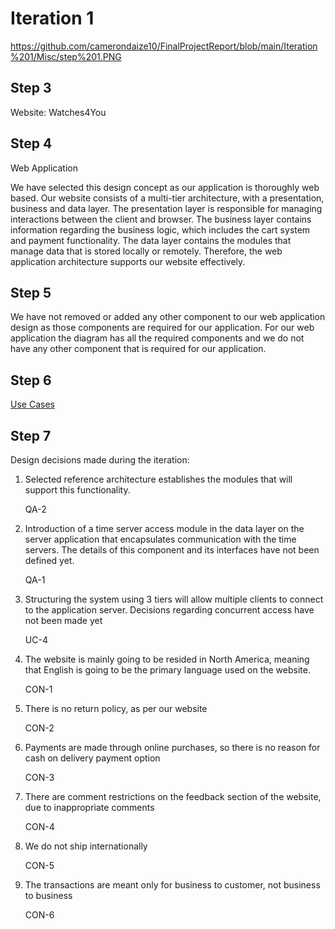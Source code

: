 # Iteration 1

https://github.com/camerondaize10/FinalProjectReport/blob/main/Iteration%201/Misc/step%201.PNG

## Step 3

Website: Watches4You

## Step 4

Web Application

We have selected this design concept as our application is thoroughly web based. Our website consists of a multi-tier architecture, with a presentation, business and data layer. The presentation layer is responsible for managing interactions between the client and browser. The business layer contains information regarding the business logic, which includes the cart system and payment functionality. The data layer contains the modules that manage data that is stored locally or remotely. Therefore, the web application architecture supports our website effectively. 

## Step 5

We have not removed or added any other component to our web application design as those components are required for our application. For our web application the diagram has all the required components and we do not have any other component that is required for our application.

## Step 6

[Use Cases](https://github.com/camerondaize10/FinalProjectReport/blob/main/Requirements/use%20case%20diagram.png)

## Step 7

Design decisions made during the iteration: 

1. Selected reference architecture establishes the modules that will support this functionality. 

	QA-2 

2. Introduction of a time server access module in the data layer on the server application that encapsulates communication with the time servers. The details of this component and its interfaces have not been defined yet.

	QA-1

3. Structuring the system using 3 tiers will allow multiple clients to connect to the application server. Decisions regarding concurrent access have not been made yet

	UC-4

4. The website is mainly going to be resided in North America, meaning that English is going to be the primary language used on the website. 

	CON-1 

5. There is no return policy, as per our website 

	CON-2

6. Payments are made through online purchases, so there is no reason for cash on delivery payment option 

	CON-3

7. There are comment restrictions on the feedback section of the website, due to inappropriate comments 

	CON-4

8. We do not ship internationally

	CON-5

9. The transactions are meant only for business to customer, not business to business 

	CON-6

